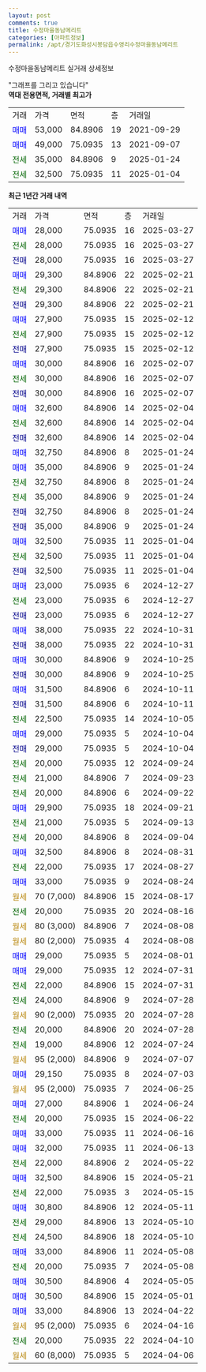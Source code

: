 ```yaml
---
layout: post
comments: true
title: 수정마을동남메리트
categories: [아파트정보]
permalink: /apt/경기도화성시봉담읍수영리수정마을동남메리트
---
```


수정마을동남메리트 실거래 상세정보

<script type="text/javascript">
  google.charts.load('current', {'packages':['line', 'corechart']});
  google.charts.setOnLoadCallback(drawChart);

  function drawChart() {
    var data = new google.visualization.DataTable();
    data.addColumn('date', '거래일');
    data.addColumn('number', "매매");
    data.addColumn('number', "전세");
    data.addColumn('number', "전매");

    data.addRows([[new Date(Date.parse("2025-03-27")), 28000, null, null], [new Date(Date.parse("2025-03-27")), null, 28000, null], [new Date(Date.parse("2025-03-27")), null, null, 28000], [new Date(Date.parse("2025-02-21")), 29300, null, null], [new Date(Date.parse("2025-02-21")), null, 29300, null], [new Date(Date.parse("2025-02-21")), null, null, 29300], [new Date(Date.parse("2025-02-12")), 27900, null, null], [new Date(Date.parse("2025-02-12")), null, 27900, null], [new Date(Date.parse("2025-02-12")), null, null, 27900], [new Date(Date.parse("2025-02-07")), 30000, null, null], [new Date(Date.parse("2025-02-07")), null, 30000, null], [new Date(Date.parse("2025-02-07")), null, null, 30000], [new Date(Date.parse("2025-02-04")), 32600, null, null], [new Date(Date.parse("2025-02-04")), null, 32600, null], [new Date(Date.parse("2025-02-04")), null, null, 32600], [new Date(Date.parse("2025-01-24")), 32750, null, null], [new Date(Date.parse("2025-01-24")), 35000, null, null], [new Date(Date.parse("2025-01-24")), null, 32750, null], [new Date(Date.parse("2025-01-24")), null, 35000, null], [new Date(Date.parse("2025-01-24")), null, null, 32750], [new Date(Date.parse("2025-01-24")), null, null, 35000], [new Date(Date.parse("2025-01-04")), 32500, null, null], [new Date(Date.parse("2025-01-04")), null, 32500, null], [new Date(Date.parse("2025-01-04")), null, null, 32500], [new Date(Date.parse("2024-12-27")), 23000, null, null], [new Date(Date.parse("2024-12-27")), null, 23000, null], [new Date(Date.parse("2024-12-27")), null, null, 23000], [new Date(Date.parse("2024-10-31")), 38000, null, null], [new Date(Date.parse("2024-10-31")), null, null, 38000], [new Date(Date.parse("2024-10-25")), 30000, null, null], [new Date(Date.parse("2024-10-25")), null, null, 30000], [new Date(Date.parse("2024-10-11")), 31500, null, null], [new Date(Date.parse("2024-10-11")), null, null, 31500], [new Date(Date.parse("2024-10-05")), null, 22500, null], [new Date(Date.parse("2024-10-04")), 29000, null, null], [new Date(Date.parse("2024-10-04")), null, null, 29000], [new Date(Date.parse("2024-09-24")), null, 20000, null], [new Date(Date.parse("2024-09-23")), null, 21000, null], [new Date(Date.parse("2024-09-22")), null, 20000, null], [new Date(Date.parse("2024-09-21")), 29900, null, null], [new Date(Date.parse("2024-09-13")), null, 21000, null], [new Date(Date.parse("2024-09-04")), null, 20000, null], [new Date(Date.parse("2024-08-31")), 32500, null, null], [new Date(Date.parse("2024-08-27")), null, 22000, null], [new Date(Date.parse("2024-08-24")), 33000, null, null], [new Date(Date.parse("2024-08-17")), null, null, null], [new Date(Date.parse("2024-08-16")), null, 20000, null], [new Date(Date.parse("2024-08-08")), null, null, null], [new Date(Date.parse("2024-08-08")), null, null, null], [new Date(Date.parse("2024-08-01")), 29000, null, null], [new Date(Date.parse("2024-07-31")), 29000, null, null], [new Date(Date.parse("2024-07-31")), null, 22000, null], [new Date(Date.parse("2024-07-28")), null, 24000, null], [new Date(Date.parse("2024-07-28")), null, null, null], [new Date(Date.parse("2024-07-28")), null, 20000, null], [new Date(Date.parse("2024-07-24")), null, 19000, null], [new Date(Date.parse("2024-07-07")), null, null, null], [new Date(Date.parse("2024-07-03")), 29150, null, null], [new Date(Date.parse("2024-06-25")), null, null, null], [new Date(Date.parse("2024-06-24")), 27000, null, null], [new Date(Date.parse("2024-06-22")), null, 20000, null], [new Date(Date.parse("2024-06-16")), 33000, null, null], [new Date(Date.parse("2024-06-13")), 32000, null, null], [new Date(Date.parse("2024-05-22")), null, 22000, null], [new Date(Date.parse("2024-05-21")), 32500, null, null], [new Date(Date.parse("2024-05-15")), null, 22000, null], [new Date(Date.parse("2024-05-11")), 30800, null, null], [new Date(Date.parse("2024-05-10")), null, 29000, null], [new Date(Date.parse("2024-05-10")), null, 24500, null], [new Date(Date.parse("2024-05-08")), 33000, null, null], [new Date(Date.parse("2024-05-08")), null, 20000, null], [new Date(Date.parse("2024-05-05")), 30500, null, null], [new Date(Date.parse("2024-05-01")), 30500, null, null], [new Date(Date.parse("2024-04-22")), 33000, null, null], [new Date(Date.parse("2024-04-16")), null, null, null], [new Date(Date.parse("2024-04-10")), null, 20000, null], [new Date(Date.parse("2024-04-06")), null, null, null]]);

    var options = {
      hAxis: {
        format: 'yyyy/MM/dd'
      },    
      lineWidth: 0,
      pointsVisible: true,    
      title: '최근 1년간 유형별 실거래가 분포',
      legend: { position: 'bottom' }
    };

    var formatter = new google.visualization.NumberFormat({pattern:'###,###'} );
    formatter.format(data, 1);
    formatter.format(data, 2);
    
    setTimeout(function() {
        var chart = new google.visualization.LineChart(document.getElementById('columnchart_material'));
        chart.draw(data, (options));
        document.getElementById('loading').style.display = 'none';
    }, 200);
  }
</script>


<div id="loading" style="z-index:20; display: block; margin-left: 0px">"그래프를 그리고 있습니다"</div>
<div id="columnchart_material" style="width: 95%; margin-left: 0px; display: block"></div>
<!-- contents start -->
<b>역대 전용면적, 거래별 최고가</b>
<table class="sortable">
    <tr>
      <td>거래</td>
      <td>가격</td>
      <td>면적</td>
      <td>층</td>
      <td>거래일</td>
    </tr>
        <tr>
          <td><a style="color: blue">매매</a></td>
          <td>53,000</td>
          <td>84.8906</td>
          <td>19</td>
          <td>2021-09-29</td>
        </tr>            <tr>
          <td><a style="color: blue">매매</a></td>
          <td>49,000</td>
          <td>75.0935</td>
          <td>13</td>
          <td>2021-09-07</td>
        </tr>        
        <tr>
              <td><a style="color: darkgreen">전세</a></td>
              <td>35,000</td>
              <td>84.8906</td>
              <td>9</td>
              <td>2025-01-24</td>
            </tr>            <tr>
              <td><a style="color: darkgreen">전세</a></td>
              <td>32,500</td>
              <td>75.0935</td>
              <td>11</td>
              <td>2025-01-04</td>
            </tr>        
    
</table>

<b>최근 1년간 거래 내역</b>

<table class="sortable">
    <tr>
      <td>거래</td>
      <td>가격</td>
      <td>면적</td>
      <td>층</td>
      <td>거래일</td>
    </tr>
    <tr>
      <td><a style="color: blue">매매</a></td>
      <td>28,000</td>
      <td>75.0935</td>
      <td>16</td>
      <td>2025-03-27</td>
    </tr>          <tr>
      <td><a style="color: darkgreen">전세</a></td>
      <td>28,000</td>
      <td>75.0935</td>
      <td>16</td>
      <td>2025-03-27</td>
    </tr>          <tr>
      <td><a style="color: darkblue">전매</a></td>
      <td>28,000</td>
      <td>75.0935</td>
      <td>16</td>
      <td>2025-03-27</td>
    </tr>          <tr>
      <td><a style="color: blue">매매</a></td>
      <td>29,300</td>
      <td>84.8906</td>
      <td>22</td>
      <td>2025-02-21</td>
    </tr>          <tr>
      <td><a style="color: darkgreen">전세</a></td>
      <td>29,300</td>
      <td>84.8906</td>
      <td>22</td>
      <td>2025-02-21</td>
    </tr>          <tr>
      <td><a style="color: darkblue">전매</a></td>
      <td>29,300</td>
      <td>84.8906</td>
      <td>22</td>
      <td>2025-02-21</td>
    </tr>          <tr>
      <td><a style="color: blue">매매</a></td>
      <td>27,900</td>
      <td>75.0935</td>
      <td>15</td>
      <td>2025-02-12</td>
    </tr>          <tr>
      <td><a style="color: darkgreen">전세</a></td>
      <td>27,900</td>
      <td>75.0935</td>
      <td>15</td>
      <td>2025-02-12</td>
    </tr>          <tr>
      <td><a style="color: darkblue">전매</a></td>
      <td>27,900</td>
      <td>75.0935</td>
      <td>15</td>
      <td>2025-02-12</td>
    </tr>          <tr>
      <td><a style="color: blue">매매</a></td>
      <td>30,000</td>
      <td>84.8906</td>
      <td>16</td>
      <td>2025-02-07</td>
    </tr>          <tr>
      <td><a style="color: darkgreen">전세</a></td>
      <td>30,000</td>
      <td>84.8906</td>
      <td>16</td>
      <td>2025-02-07</td>
    </tr>          <tr>
      <td><a style="color: darkblue">전매</a></td>
      <td>30,000</td>
      <td>84.8906</td>
      <td>16</td>
      <td>2025-02-07</td>
    </tr>          <tr>
      <td><a style="color: blue">매매</a></td>
      <td>32,600</td>
      <td>84.8906</td>
      <td>14</td>
      <td>2025-02-04</td>
    </tr>          <tr>
      <td><a style="color: darkgreen">전세</a></td>
      <td>32,600</td>
      <td>84.8906</td>
      <td>14</td>
      <td>2025-02-04</td>
    </tr>          <tr>
      <td><a style="color: darkblue">전매</a></td>
      <td>32,600</td>
      <td>84.8906</td>
      <td>14</td>
      <td>2025-02-04</td>
    </tr>          <tr>
      <td><a style="color: blue">매매</a></td>
      <td>32,750</td>
      <td>84.8906</td>
      <td>8</td>
      <td>2025-01-24</td>
    </tr>          <tr>
      <td><a style="color: blue">매매</a></td>
      <td>35,000</td>
      <td>84.8906</td>
      <td>9</td>
      <td>2025-01-24</td>
    </tr>          <tr>
      <td><a style="color: darkgreen">전세</a></td>
      <td>32,750</td>
      <td>84.8906</td>
      <td>8</td>
      <td>2025-01-24</td>
    </tr>          <tr>
      <td><a style="color: darkgreen">전세</a></td>
      <td>35,000</td>
      <td>84.8906</td>
      <td>9</td>
      <td>2025-01-24</td>
    </tr>          <tr>
      <td><a style="color: darkblue">전매</a></td>
      <td>32,750</td>
      <td>84.8906</td>
      <td>8</td>
      <td>2025-01-24</td>
    </tr>          <tr>
      <td><a style="color: darkblue">전매</a></td>
      <td>35,000</td>
      <td>84.8906</td>
      <td>9</td>
      <td>2025-01-24</td>
    </tr>          <tr>
      <td><a style="color: blue">매매</a></td>
      <td>32,500</td>
      <td>75.0935</td>
      <td>11</td>
      <td>2025-01-04</td>
    </tr>          <tr>
      <td><a style="color: darkgreen">전세</a></td>
      <td>32,500</td>
      <td>75.0935</td>
      <td>11</td>
      <td>2025-01-04</td>
    </tr>          <tr>
      <td><a style="color: darkblue">전매</a></td>
      <td>32,500</td>
      <td>75.0935</td>
      <td>11</td>
      <td>2025-01-04</td>
    </tr>          <tr>
      <td><a style="color: blue">매매</a></td>
      <td>23,000</td>
      <td>75.0935</td>
      <td>6</td>
      <td>2024-12-27</td>
    </tr>          <tr>
      <td><a style="color: darkgreen">전세</a></td>
      <td>23,000</td>
      <td>75.0935</td>
      <td>6</td>
      <td>2024-12-27</td>
    </tr>          <tr>
      <td><a style="color: darkblue">전매</a></td>
      <td>23,000</td>
      <td>75.0935</td>
      <td>6</td>
      <td>2024-12-27</td>
    </tr>          <tr>
      <td><a style="color: blue">매매</a></td>
      <td>38,000</td>
      <td>75.0935</td>
      <td>22</td>
      <td>2024-10-31</td>
    </tr>          <tr>
      <td><a style="color: darkblue">전매</a></td>
      <td>38,000</td>
      <td>75.0935</td>
      <td>22</td>
      <td>2024-10-31</td>
    </tr>          <tr>
      <td><a style="color: blue">매매</a></td>
      <td>30,000</td>
      <td>84.8906</td>
      <td>9</td>
      <td>2024-10-25</td>
    </tr>          <tr>
      <td><a style="color: darkblue">전매</a></td>
      <td>30,000</td>
      <td>84.8906</td>
      <td>9</td>
      <td>2024-10-25</td>
    </tr>          <tr>
      <td><a style="color: blue">매매</a></td>
      <td>31,500</td>
      <td>84.8906</td>
      <td>6</td>
      <td>2024-10-11</td>
    </tr>          <tr>
      <td><a style="color: darkblue">전매</a></td>
      <td>31,500</td>
      <td>84.8906</td>
      <td>6</td>
      <td>2024-10-11</td>
    </tr>          <tr>
      <td><a style="color: darkgreen">전세</a></td>
      <td>22,500</td>
      <td>75.0935</td>
      <td>14</td>
      <td>2024-10-05</td>
    </tr>          <tr>
      <td><a style="color: blue">매매</a></td>
      <td>29,000</td>
      <td>75.0935</td>
      <td>5</td>
      <td>2024-10-04</td>
    </tr>          <tr>
      <td><a style="color: darkblue">전매</a></td>
      <td>29,000</td>
      <td>75.0935</td>
      <td>5</td>
      <td>2024-10-04</td>
    </tr>          <tr>
      <td><a style="color: darkgreen">전세</a></td>
      <td>20,000</td>
      <td>75.0935</td>
      <td>12</td>
      <td>2024-09-24</td>
    </tr>          <tr>
      <td><a style="color: darkgreen">전세</a></td>
      <td>21,000</td>
      <td>84.8906</td>
      <td>7</td>
      <td>2024-09-23</td>
    </tr>          <tr>
      <td><a style="color: darkgreen">전세</a></td>
      <td>20,000</td>
      <td>84.8906</td>
      <td>6</td>
      <td>2024-09-22</td>
    </tr>          <tr>
      <td><a style="color: blue">매매</a></td>
      <td>29,900</td>
      <td>75.0935</td>
      <td>18</td>
      <td>2024-09-21</td>
    </tr>          <tr>
      <td><a style="color: darkgreen">전세</a></td>
      <td>21,000</td>
      <td>75.0935</td>
      <td>5</td>
      <td>2024-09-13</td>
    </tr>          <tr>
      <td><a style="color: darkgreen">전세</a></td>
      <td>20,000</td>
      <td>84.8906</td>
      <td>8</td>
      <td>2024-09-04</td>
    </tr>          <tr>
      <td><a style="color: blue">매매</a></td>
      <td>32,500</td>
      <td>84.8906</td>
      <td>8</td>
      <td>2024-08-31</td>
    </tr>          <tr>
      <td><a style="color: darkgreen">전세</a></td>
      <td>22,000</td>
      <td>75.0935</td>
      <td>17</td>
      <td>2024-08-27</td>
    </tr>          <tr>
      <td><a style="color: blue">매매</a></td>
      <td>33,000</td>
      <td>75.0935</td>
      <td>9</td>
      <td>2024-08-24</td>
    </tr>          <tr>
      <td><a style="color: darkgoldenrod">월세</a></td>
      <td>70 (7,000)</td>
      <td>84.8906</td>
      <td>15</td>
      <td>2024-08-17</td>
    </tr>          <tr>
      <td><a style="color: darkgreen">전세</a></td>
      <td>20,000</td>
      <td>75.0935</td>
      <td>20</td>
      <td>2024-08-16</td>
    </tr>          <tr>
      <td><a style="color: darkgoldenrod">월세</a></td>
      <td>80 (3,000)</td>
      <td>84.8906</td>
      <td>7</td>
      <td>2024-08-08</td>
    </tr>          <tr>
      <td><a style="color: darkgoldenrod">월세</a></td>
      <td>80 (2,000)</td>
      <td>75.0935</td>
      <td>4</td>
      <td>2024-08-08</td>
    </tr>          <tr>
      <td><a style="color: blue">매매</a></td>
      <td>29,000</td>
      <td>75.0935</td>
      <td>5</td>
      <td>2024-08-01</td>
    </tr>          <tr>
      <td><a style="color: blue">매매</a></td>
      <td>29,000</td>
      <td>75.0935</td>
      <td>12</td>
      <td>2024-07-31</td>
    </tr>          <tr>
      <td><a style="color: darkgreen">전세</a></td>
      <td>22,000</td>
      <td>84.8906</td>
      <td>15</td>
      <td>2024-07-31</td>
    </tr>          <tr>
      <td><a style="color: darkgreen">전세</a></td>
      <td>24,000</td>
      <td>84.8906</td>
      <td>9</td>
      <td>2024-07-28</td>
    </tr>          <tr>
      <td><a style="color: darkgoldenrod">월세</a></td>
      <td>90 (2,000)</td>
      <td>75.0935</td>
      <td>20</td>
      <td>2024-07-28</td>
    </tr>          <tr>
      <td><a style="color: darkgreen">전세</a></td>
      <td>20,000</td>
      <td>84.8906</td>
      <td>20</td>
      <td>2024-07-28</td>
    </tr>          <tr>
      <td><a style="color: darkgreen">전세</a></td>
      <td>19,000</td>
      <td>84.8906</td>
      <td>12</td>
      <td>2024-07-24</td>
    </tr>          <tr>
      <td><a style="color: darkgoldenrod">월세</a></td>
      <td>95 (2,000)</td>
      <td>84.8906</td>
      <td>9</td>
      <td>2024-07-07</td>
    </tr>          <tr>
      <td><a style="color: blue">매매</a></td>
      <td>29,150</td>
      <td>75.0935</td>
      <td>8</td>
      <td>2024-07-03</td>
    </tr>          <tr>
      <td><a style="color: darkgoldenrod">월세</a></td>
      <td>95 (2,000)</td>
      <td>75.0935</td>
      <td>7</td>
      <td>2024-06-25</td>
    </tr>          <tr>
      <td><a style="color: blue">매매</a></td>
      <td>27,000</td>
      <td>84.8906</td>
      <td>1</td>
      <td>2024-06-24</td>
    </tr>          <tr>
      <td><a style="color: darkgreen">전세</a></td>
      <td>20,000</td>
      <td>75.0935</td>
      <td>15</td>
      <td>2024-06-22</td>
    </tr>          <tr>
      <td><a style="color: blue">매매</a></td>
      <td>33,000</td>
      <td>75.0935</td>
      <td>11</td>
      <td>2024-06-16</td>
    </tr>          <tr>
      <td><a style="color: blue">매매</a></td>
      <td>32,000</td>
      <td>75.0935</td>
      <td>11</td>
      <td>2024-06-13</td>
    </tr>          <tr>
      <td><a style="color: darkgreen">전세</a></td>
      <td>22,000</td>
      <td>84.8906</td>
      <td>2</td>
      <td>2024-05-22</td>
    </tr>          <tr>
      <td><a style="color: blue">매매</a></td>
      <td>32,500</td>
      <td>84.8906</td>
      <td>15</td>
      <td>2024-05-21</td>
    </tr>          <tr>
      <td><a style="color: darkgreen">전세</a></td>
      <td>22,000</td>
      <td>75.0935</td>
      <td>3</td>
      <td>2024-05-15</td>
    </tr>          <tr>
      <td><a style="color: blue">매매</a></td>
      <td>30,800</td>
      <td>84.8906</td>
      <td>12</td>
      <td>2024-05-11</td>
    </tr>          <tr>
      <td><a style="color: darkgreen">전세</a></td>
      <td>29,000</td>
      <td>84.8906</td>
      <td>13</td>
      <td>2024-05-10</td>
    </tr>          <tr>
      <td><a style="color: darkgreen">전세</a></td>
      <td>24,500</td>
      <td>84.8906</td>
      <td>18</td>
      <td>2024-05-10</td>
    </tr>          <tr>
      <td><a style="color: blue">매매</a></td>
      <td>33,000</td>
      <td>84.8906</td>
      <td>11</td>
      <td>2024-05-08</td>
    </tr>          <tr>
      <td><a style="color: darkgreen">전세</a></td>
      <td>20,000</td>
      <td>75.0935</td>
      <td>7</td>
      <td>2024-05-08</td>
    </tr>          <tr>
      <td><a style="color: blue">매매</a></td>
      <td>30,500</td>
      <td>84.8906</td>
      <td>4</td>
      <td>2024-05-05</td>
    </tr>          <tr>
      <td><a style="color: blue">매매</a></td>
      <td>30,500</td>
      <td>84.8906</td>
      <td>15</td>
      <td>2024-05-01</td>
    </tr>          <tr>
      <td><a style="color: blue">매매</a></td>
      <td>33,000</td>
      <td>84.8906</td>
      <td>13</td>
      <td>2024-04-22</td>
    </tr>          <tr>
      <td><a style="color: darkgoldenrod">월세</a></td>
      <td>95 (2,000)</td>
      <td>75.0935</td>
      <td>6</td>
      <td>2024-04-16</td>
    </tr>          <tr>
      <td><a style="color: darkgreen">전세</a></td>
      <td>20,000</td>
      <td>75.0935</td>
      <td>22</td>
      <td>2024-04-10</td>
    </tr>          <tr>
      <td><a style="color: darkgoldenrod">월세</a></td>
      <td>60 (8,000)</td>
      <td>75.0935</td>
      <td>5</td>
      <td>2024-04-06</td>
    </tr>      </table>
<!-- contents end -->    

